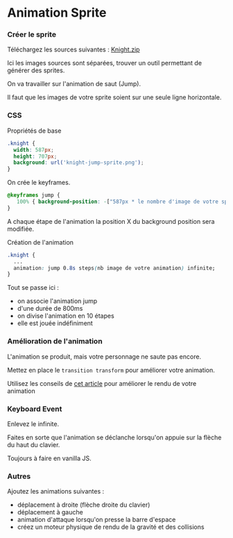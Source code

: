 # Animation Sprite

### Créer le sprite

Téléchargez les sources suivantes : [Knight.zip](../sources/freeknight.zip)

Ici les images sources sont séparées, trouver un outil permettant de générer des sprites.

On va travailler sur l'animation de saut (Jump).

Il faut que les images de votre sprite soient sur une seule ligne horizontale.


### CSS

Propriétés de base
```css
.knight {
  width: 587px;
  height: 707px;
  background: url('knight-jump-sprite.png');
}
```

On crée le keyframes.
```css
@keyframes jump {
   100% { background-position: -["587px * le nombre d'image de votre sprite"]; }
}
```
A chaque étape de l'animation la position X du background position sera modifiée.


Création de l'animation
```css
.knight {
  ...
  animation: jump 0.8s steps(nb image de votre animation) infinite;
}
```
Tout se passe ici :
- on associe l'animation jump
- d'une durée de 800ms
- on divise l'animation en 10 étapes
- elle est jouée indéfiniment 


### Amélioration de l'animation

L'animation se produit, mais votre personnage ne saute pas encore.

Mettez en place le `transition transform` pour améliorer votre animation.

Utilisez les conseils de [cet article](https://css-tricks.com/making-css-animations-feel-natural/) pour améliorer le rendu de votre animation


### Keyboard Event

Enlevez le infinite.

Faites en sorte que l'animation se déclanche lorsqu'on appuie sur la flèche du haut du clavier.

Toujours à faire en vanilla JS.


### Autres

Ajoutez les animations suivantes : 
- déplacement à droite (flèche droite du clavier)
- déplacement à gauche
- animation d'attaque lorsqu'on presse la barre d'espace
- créez un moteur physique de rendu de la gravité et des collisions
